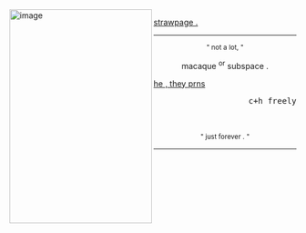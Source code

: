 
<!--
**sn4kewrath/sn4kewrath** is a ✨ _special_ ✨ repository because its `README.md` (this file) appears on your GitHub profile.
-->

<img align="left" width="250" height="376" alt="image" src="https://github.com/user-attachments/assets/c230335f-1cb0-4c50-afc2-26c33c251a95" />

[strawpage .](https://1nf3ctedd.straw.page/) 

     
---

<p align="center"> <sup>" not a lot, "</sup>
     <br/>
<p align="center"> macaque <sup>or</sup></sup> subspace .
<p align="left"> <ins>he , they prns</ins>
<p align="right"> <samp>c+h freely</samp>
     <br/><br/><br/>
<p align="center"> <sup>" just forever . "</sup>

---
